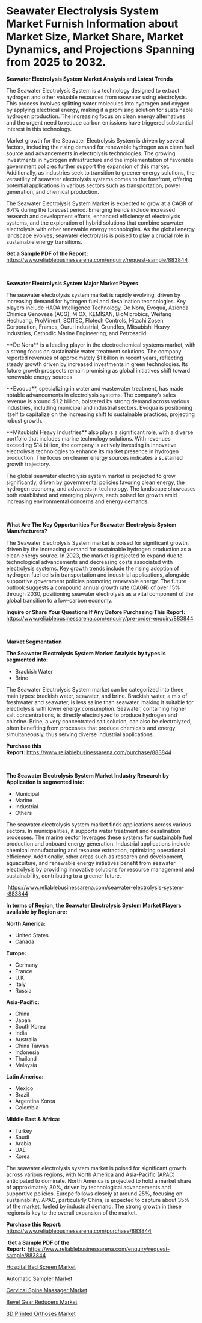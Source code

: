 <p><h1>Seawater Electrolysis System Market Furnish Information about Market Size, Market Share, Market Dynamics, and Projections Spanning from 2025 to 2032.</h1></p><p><strong>Seawater Electrolysis System Market Analysis and Latest Trends</strong></p>
<p><p>The Seawater Electrolysis System is a technology designed to extract hydrogen and other valuable resources from seawater using electrolysis. This process involves splitting water molecules into hydrogen and oxygen by applying electrical energy, making it a promising solution for sustainable hydrogen production. The increasing focus on clean energy alternatives and the urgent need to reduce carbon emissions have triggered substantial interest in this technology.</p><p>Market growth for the Seawater Electrolysis System is driven by several factors, including the rising demand for renewable hydrogen as a clean fuel source and advancements in electrolysis technologies. The growing investments in hydrogen infrastructure and the implementation of favorable government policies further support the expansion of this market. Additionally, as industries seek to transition to greener energy solutions, the versatility of seawater electrolysis systems comes to the forefront, offering potential applications in various sectors such as transportation, power generation, and chemical production.</p><p>The Seawater Electrolysis System Market is expected to grow at a CAGR of 6.4% during the forecast period. Emerging trends include increased research and development efforts, enhanced efficiency of electrolysis systems, and the exploration of hybrid solutions that combine seawater electrolysis with other renewable energy technologies. As the global energy landscape evolves, seawater electrolysis is poised to play a crucial role in sustainable energy transitions.</p></p>
<p><strong>Get a Sample PDF of the Report:&nbsp;</strong> <a href="https://www.reliablebusinessarena.com/enquiry/request-sample/883844?utm_campaign=2563&utm_medium=2&utm_source=Github&utm_content=ia&utm_term=11042025&utm_id=seawater-electrolysis-system">https://www.reliablebusinessarena.com/enquiry/request-sample/883844</a></p>
<p>&nbsp;</p>
<p><strong>Seawater Electrolysis System Major Market Players</strong></p>
<p><p>The seawater electrolysis system market is rapidly evolving, driven by increasing demand for hydrogen fuel and desalination technologies. Key players include HADA Intelligence Technology, De Nora, Evoqua, Azienda Chimica Genovese (ACG), MIOX, KEMİSAN, BioMicrobics, Weifang Hechuang, ProMinent, SCITEC, Flotech Controls, Hitachi Zosen Corporation, Frames, Ourui Industrial, Grundfos, Mitsubishi Heavy Industries, Cathodic Marine Engineering, and Petrosadid.</p><p>**De Nora** is a leading player in the electrochemical systems market, with a strong focus on sustainable water treatment solutions. The company reported revenues of approximately $1 billion in recent years, reflecting steady growth driven by increased investments in green technologies. Its future growth prospects remain promising as global initiatives shift toward renewable energy sources.</p><p>**Evoqua**, specializing in water and wastewater treatment, has made notable advancements in electrolysis systems. The company’s sales revenue is around $1.2 billion, bolstered by strong demand across various industries, including municipal and industrial sectors. Evoqua is positioning itself to capitalize on the increasing shift to sustainable practices, projecting robust growth.</p><p>**Mitsubishi Heavy Industries** also plays a significant role, with a diverse portfolio that includes marine technology solutions. With revenues exceeding $14 billion, the company is actively investing in innovative electrolysis technologies to enhance its market presence in hydrogen production. The focus on cleaner energy sources indicates a sustained growth trajectory.</p><p>The global seawater electrolysis system market is projected to grow significantly, driven by governmental policies favoring clean energy, the hydrogen economy, and advances in technology. The landscape showcases both established and emerging players, each poised for growth amid increasing environmental concerns and energy demands.</p></p>
<p>&nbsp;</p>
<p><strong>What Are The Key Opportunities For Seawater Electrolysis System Manufacturers?</strong></p>
<p><p>The Seawater Electrolysis System market is poised for significant growth, driven by the increasing demand for sustainable hydrogen production as a clean energy source. In 2023, the market is projected to expand due to technological advancements and decreasing costs associated with electrolysis systems. Key growth trends include the rising adoption of hydrogen fuel cells in transportation and industrial applications, alongside supportive government policies promoting renewable energy. The future outlook suggests a compound annual growth rate (CAGR) of over 15% through 2030, positioning seawater electrolysis as a vital component of the global transition to a low-carbon economy.</p></p>
<p><strong>Inquire or Share Your Questions If Any Before Purchasing This Report:</strong> <a href="https://www.reliablebusinessarena.com/enquiry/pre-order-enquiry/883844?utm_campaign=2563&utm_medium=2&utm_source=Github&utm_content=ia&utm_term=11042025&utm_id=seawater-electrolysis-system">https://www.reliablebusinessarena.com/enquiry/pre-order-enquiry/883844</a></p>
<p>&nbsp;</p>
<p><strong>Market Segmentation</strong></p>
<p><strong>The Seawater Electrolysis System Market Analysis by types is segmented into:</strong></p>
<p><ul><li>Brackish Water</li><li>Brine</li></ul></p>
<p><p>The Seawater Electrolysis System market can be categorized into three main types: brackish water, seawater, and brine. Brackish water, a mix of freshwater and seawater, is less saline than seawater, making it suitable for electrolysis with lower energy consumption. Seawater, containing higher salt concentrations, is directly electrolyzed to produce hydrogen and chlorine. Brine, a very concentrated salt solution, can also be electrolyzed, often benefiting from processes that produce chemicals and energy simultaneously, thus serving diverse industrial applications.</p></p>
<p><strong>Purchase this Report:&nbsp;</strong><a href="https://www.reliablebusinessarena.com/purchase/883844?utm_campaign=2563&utm_medium=2&utm_source=Github&utm_content=ia&utm_term=11042025&utm_id=seawater-electrolysis-system">https://www.reliablebusinessarena.com/purchase/883844</a></p>
<p>&nbsp;</p>
<p><strong>The Seawater Electrolysis System Market Industry Research by Application is segmented into:</strong></p>
<p><ul><li>Municipal</li><li>Marine</li><li>Industrial</li><li>Others</li></ul></p>
<p><p>The seawater electrolysis system market finds applications across various sectors. In municipalities, it supports water treatment and desalination processes. The marine sector leverages these systems for sustainable fuel production and onboard energy generation. Industrial applications include chemical manufacturing and resource extraction, optimizing operational efficiency. Additionally, other areas such as research and development, aquaculture, and renewable energy initiatives benefit from seawater electrolysis by providing innovative solutions for resource management and sustainability, contributing to a greener future.</p></p>
<p><a href="https://www.reliablebusinessarena.com/seawater-electrolysis-system-r883844?utm_campaign=2563&utm_medium=2&utm_source=Github&utm_content=ia&utm_term=11042025&utm_id=seawater-electrolysis-system">&nbsp;https://www.reliablebusinessarena.com/seawater-electrolysis-system-r883844</a></p>
<p><strong>In terms of Region, the Seawater Electrolysis System Market Players available by Region are:</strong></p>
<p>
    <p> <strong> North America: </strong>
        <ul>
            <li>United States</li>
            <li>Canada</li>
        </ul>
        </p> 
    <p> <strong> Europe: </strong>
        <ul>
            <li>Germany</li>
            <li>France</li>
            <li>U.K.</li>
            <li>Italy</li>
            <li>Russia</li>
        </ul>
        </p> 
    <p> <strong> Asia-Pacific: </strong>
        <ul>
            <li>China</li>
            <li>Japan</li>
            <li>South Korea</li>
            <li>India</li>
            <li>Australia</li>
            <li>China Taiwan</li>
            <li>Indonesia</li>
            <li>Thailand</li>
            <li>Malaysia</li>
        </ul>
        </p> 
    <p> <strong> Latin America: </strong>
        <ul>
            <li>Mexico</li>
            <li>Brazil</li>
            <li>Argentina Korea</li>
            <li>Colombia</li>
        </ul>
        </p> 
    <p> <strong> Middle East & Africa: </strong>
        <ul>
            <li>Turkey</li>
            <li>Saudi</li>
            <li>Arabia</li>
            <li>UAE</li>
            <li>Korea</li>
        </ul>
    </p>
    </p>
<p><p>The seawater electrolysis system market is poised for significant growth across various regions, with North America and Asia-Pacific (APAC) anticipated to dominate. North America is projected to hold a market share of approximately 30%, driven by technological advancements and supportive policies. Europe follows closely at around 25%, focusing on sustainability. APAC, particularly China, is expected to capture about 35% of the market, fueled by industrial demand. The strong growth in these regions is key to the overall expansion of the market.</p></p>
<p><strong>Purchase this Report: </strong><a href="https://www.reliablebusinessarena.com/purchase/883844?utm_campaign=2563&utm_medium=2&utm_source=Github&utm_content=ia&utm_term=11042025&utm_id=seawater-electrolysis-system">https://www.reliablebusinessarena.com/purchase/883844</a></p>
<p>&nbsp;<strong>Get a Sample PDF of the Report:&nbsp;&nbsp;</strong><a href="https://www.reliablebusinessarena.com/enquiry/request-sample/883844?utm_campaign=2563&utm_medium=2&utm_source=Github&utm_content=ia&utm_term=11042025&utm_id=seawater-electrolysis-system">https://www.reliablebusinessarena.com/enquiry/request-sample/883844</a></p>
<p><strong></strong></p>
<p><p><a href="https://www.linkedin.com/pulse/hospital-bed-screen-market-trend-analysis-reveals-rapid-cs1tc?utm_campaign=2563&utm_medium=2&utm_source=Github&utm_content=ia&utm_term=11042025&utm_id=seawater-electrolysis-system">Hospital Bed Screen Market</a></p><p><a href="https://github.com/aertsfecto0h/Market-Research-Report-List-1/blob/main/automatic-sampler-market.md?utm_campaign=2563&utm_medium=2&utm_source=Github&utm_content=ia&utm_term=11042025&utm_id=seawater-electrolysis-system">Automatic Sampler Market</a></p><p><a href="https://www.linkedin.com/pulse/according-market-research-cervical-spine-massager-size-growing-n70uc?utm_campaign=2563&utm_medium=2&utm_source=Github&utm_content=ia&utm_term=11042025&utm_id=seawater-electrolysis-system">Cervical Spine Massager Market</a></p><p><a href="https://github.com/barlevsebako/Market-Research-Report-List-1/blob/main/bevel-gear-reducers-market.md?utm_campaign=2563&utm_medium=2&utm_source=Github&utm_content=ia&utm_term=11042025&utm_id=seawater-electrolysis-system">Bevel Gear Reducers Market</a></p><p><a href="https://www.linkedin.com/pulse/3d-printed-orthoses-market-outlook-forecast-from-2025-2032-jd9bc?utm_campaign=2563&utm_medium=2&utm_source=Github&utm_content=ia&utm_term=11042025&utm_id=seawater-electrolysis-system">3D Printed Orthoses Market</a></p></p>